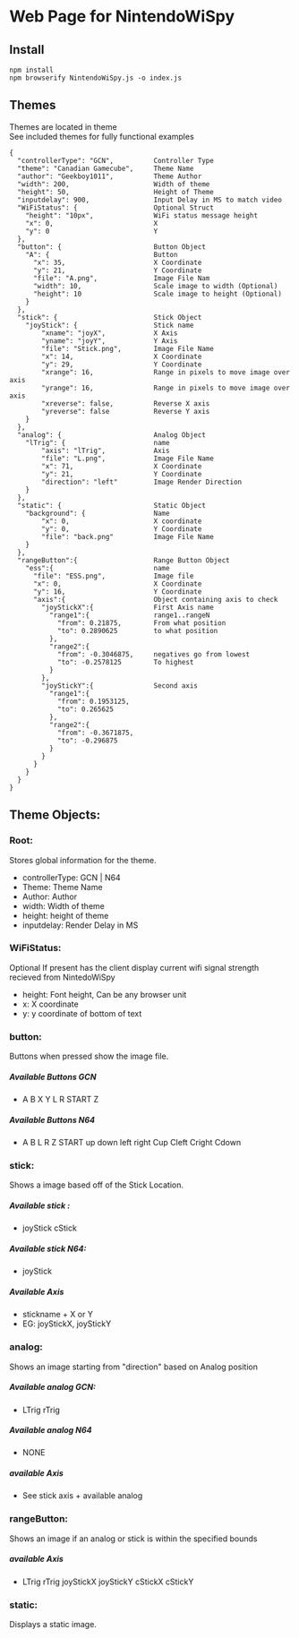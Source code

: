 # Web Page for NintendoWiSpy

## Install

```shell
npm install
npm browserify NintendoWiSpy.js -o index.js
```

## Themes

Themes are located in theme\
See included themes for fully functional examples

```
{
  "controllerType": "GCN",          Controller Type
  "theme": "Canadian Gamecube",     Theme Name
  "author": "Geekboy1011",          Theme Author
  "width": 200,                     Width of theme
  "height": 50,                     Height of Theme
  "inputdelay": 900,                Input Delay in MS to match video
  "WiFiStatus": {                   Optional Struct
    "height": "10px",               WiFi status message height
    "x": 0,                         X
    "y": 0                          Y
  },
  "button": {                       Button Object
    "A": {                          Button
      "x": 35,                      X Coordinate
      "y": 21,                      Y Coordinate
      "file": "A.png",              Image File Nam
      "width": 10,                  Scale image to width (Optional)
      "height": 10                  Scale image to height (Optional)
    }
  },
  "stick": {                        Stick Object
    "joyStick": {                   Stick name
        "xname": "joyX",            X Axis
        "yname": "joyY",            Y Axis
        "file": "Stick.png",        Image File Name
        "x": 14,                    X Coordinate
        "y": 29,                    Y Coordinate
        "xrange": 16,               Range in pixels to move image over axis
        "yrange": 16,               Range in pixels to move image over axis
        "xreverse": false,          Reverse X axis
        "yreverse": false           Reverse Y axis
    }
  },
  "analog": {                       Analog Object
    "lTrig": {                      name
        "axis": "lTrig",            Axis
        "file": "L.png",            Image File Name
        "x": 71,                    X Coordinate
        "y": 21,                    Y Coordinate
        "direction": "left"         Image Render Direction
    }
  },
  "static": {                       Static Object
    "background": {                 Name
        "x": 0,                     X coordinate
        "y": 0,                     Y Coordinate
        "file": "back.png"          Image File Name
    }
  },
  "rangeButton":{                   Range Button Object
    "ess":{                         name
      "file": "ESS.png",            Image file
      "x": 0,                       X Coordinate
      "y": 16,                      Y Coordinate
      "axis":{                      Object containing axis to check
        "joyStickX":{               First Axis name
          "range1":{                range1..rangeN
            "from": 0.21875,        From what position
            "to": 0.2890625         to what position
          },
          "range2":{
            "from": -0.3046875,     negatives go from lowest
            "to": -0.2578125        To highest
          }
        },
        "joyStickY":{               Second axis
          "range1":{
            "from": 0.1953125,
            "to": 0.265625
          },
          "range2":{
            "from": -0.3671875,
            "to": -0.296875
          }
        }
      }
    }
  }
}
```

## Theme Objects:

### Root:

Stores global information for the theme.

- controllerType: GCN | N64
- Theme: Theme Name
- Author: Author
- width: Width of theme
- height: height of theme
- inputdelay: Render Delay in MS

### WiFiStatus:

Optional
If present has the client display current wifi signal strength recieved from NintedoWiSpy

- height: Font height, Can be any browser unit
- x: X coordinate
- y: y coordinate of bottom of text

### button:

Buttons when pressed show the image file.

##### Available Buttons GCN

- A B X Y L R START Z

##### Available Buttons N64

- A B L R Z START up down left right Cup Cleft Cright Cdown

### stick:

Shows a image based off of the Stick Location.

##### Available stick :

- joyStick cStick

##### Available stick N64:

- joyStick

##### Available Axis

- stickname + X or Y
- EG: joyStickX, joyStickY

### analog:

Shows an image starting from "direction" based on Analog position

##### Available analog GCN:

- LTrig rTrig

##### Available analog N64

- NONE

##### available Axis

- See stick axis + available analog

### rangeButton:

Shows an image if an analog or stick is within the specified bounds

##### available Axis

- LTrig rTrig joyStickX joyStickY cStickX cStickY

### static:

Displays a static image.